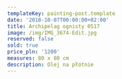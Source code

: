 ```yaml
---
templateKey: painting-post.template
date: '2018-10-07T00:00:00+02:00'
title: Archipelag ognisty 0517
image: /img/IMG_3674-Edit.jpg
reserved: false
sold: true
price_pln: '1200'
measures: 80 x 80 cm
description: Olej na płótnie
---
```


